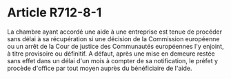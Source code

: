 # Article R712-8-1

La chambre ayant accordé une aide à une entreprise est tenue de procéder sans délai à sa récupération si une décision de la Commission européenne ou un arrêt de la Cour de justice des Communautés européennes l'y enjoint, à titre provisoire ou définitif. A défaut, après une mise en demeure restée sans effet dans un délai d'un mois à compter de sa notification, le préfet y procède d'office par tout moyen auprès du bénéficiaire de l'aide.